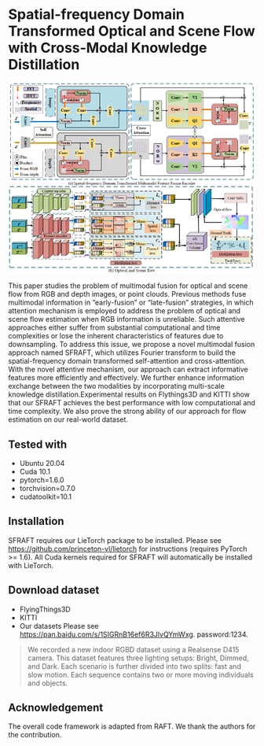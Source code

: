 
# Spatial-frequency Domain Transformed Optical and Scene Flow with Cross-Modal Knowledge Distillation
![](block_diagram.png)

This paper studies the problem of multimodal fusion for optical and scene flow from RGB and depth images, or point clouds.
Previous methods fuse multimodal information in “early-fusion” or “late-fusion” strategies, in which attention mechanism is employed to address the problem of optical and scene flow estimation when RGB information is unreliable. Such attentive approaches either suffer from substantial computational and time complexities or lose the inherent characteristics of features due to downsampling.
To address this issue, we propose a novel multimodal fusion approach named SFRAFT, which utilizes Fourier transform to build the spatial-frequency domain transformed self-attention and cross-attention. With the novel attentive mechanism, our approach can extract informative features more efficiently and effectively. We further enhance information exchange between the two modalities by incorporating multi-scale knowledge distillation.Experimental results on Flythings3D and KITTI show that our SFRAFT achieves the best performance with low computational and time complexity. We also prove the strong ability of our approach for flow estimation on our real-world dataset.

## Tested with
* Ubuntu 20.04
* Cuda 10.1
* pytorch=1.6.0
* torchvision=0.7.0
* cudatoolkit=10.1
## Installation
SFRAFT requires our LieTorch package to be installed. Please see https://github.com/princeton-vl/lietorch for instructions (requires PyTorch >= 1.6). All Cuda kernels required for SFRAFT will automatically be installed with LieTorch.
## Download dataset 
* FlyingThings3D
* KITTI
* Our datasets Please see https://pan.baidu.com/s/1SIGRnB16ef6R3JlvQYmWxg. password:1234.
<blockquote>
We recorded a new indoor RGBD dataset using a Realsense D415 camera. This dataset features three lighting setups: Bright, Dimmed, and Dark. Each scenario is further divided into two splits: fast and slow motion. Each sequence contains two or more moving individuals and objects.
</blockquote>

## Acknowledgement
The overall code framework is adapted from RAFT. We thank the authors for the contribution.
